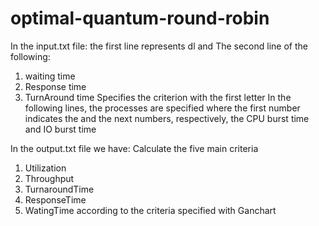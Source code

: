 # optimal-quantum-round-robin

In the input.txt file:
the first line represents dl
and The second line of the following:
1. waiting time
2. Response time
3. TurnAround time
Specifies the criterion with the first letter
In the following lines, the processes are specified
where the first number indicates the <arrival time> and the next numbers, respectively, the CPU burst time and IO burst time


In the output.txt file we have:
Calculate the five main criteria
1. Utilization
2. Throughput
3. TurnaroundTime
4. ResponseTime
5. WatingTime
according to the criteria specified with Ganchart

